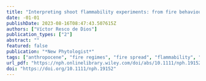 ```yaml
---
title: "Interpreting shoot flammability experiments: from fire behaviour to plant evolution"
date: -01-01
publishDate: 2023-08-16T08:47:43.507615Z
authors: ["Víctor Resco de Dios"]
publication_types: ["2"]
abstract: ""
featured: false
publication: "*New Phytologist*"
tags: ["anthropocene", "fire regimes", "fire spread", "flammability", "plant evolution", "realism"]
url_pdf: "https://nph.onlinelibrary.wiley.com/doi/abs/10.1111/nph.19152"
doi: "https://doi.org/10.1111/nph.19152"
---
```


